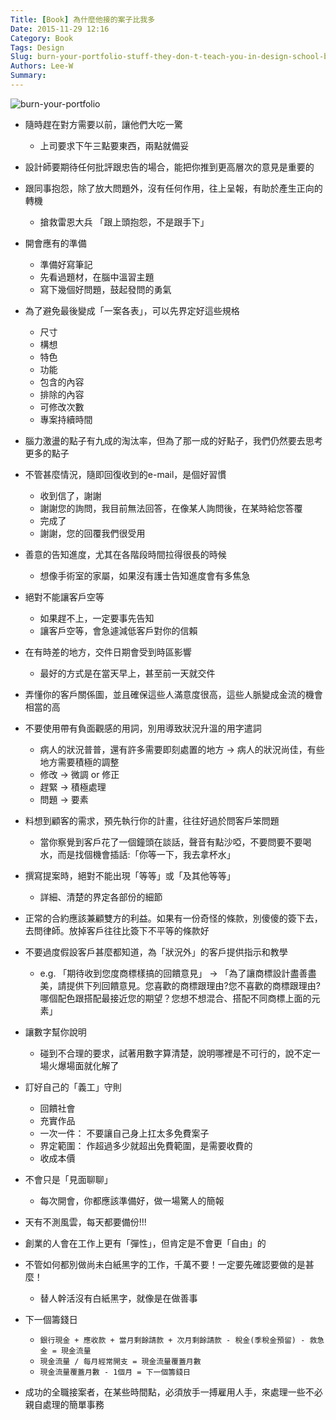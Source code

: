```yaml
---
Title: [Book] 為什麼他接的案子比我多
Date: 2015-11-29 12:16
Category: Book
Tags: Design
Slug: burn-your-portfolio-stuff-they-don-t-teach-you-in-design-school-but-should
Authors: Lee-W
Summary: 
---
```


![burn-your-portfolio](http://pic.eslite.com/Upload/Product/201403/m/635309876178920000.jpg)

<!--more-->

- 隨時趕在對方需要以前，讓他們大吃一驚
	- 上司要求下午三點要東西，兩點就備妥

- 設計師要期待任何批評跟忠告的場合，能把你推到更高層次的意見是重要的

- 跟同事抱怨，除了放大問題外，沒有任何作用，往上呈報，有助於產生正向的轉機
	- 搶救雷恩大兵 「跟上頭抱怨，不是跟手下」

- 開會應有的準備
	- 準備好寫筆記
	- 先看過題材，在腦中溫習主題
	- 寫下幾個好問題，鼓起發問的勇氣

- 為了避免最後變成「一案各表」，可以先界定好這些規格
	- 尺寸
	- 構想
	- 特色
	- 功能
	- 包含的內容
	- 排除的內容
	- 可修改次數
	- 專案持續時間

- 腦力激盪的點子有九成的淘汰率，但為了那一成的好點子，我們仍然要去思考更多的點子

- 不管甚麼情況，隨即回復收到的e-mail，是個好習慣
	- 收到信了，謝謝
	- 謝謝您的詢問，我目前無法回答，在像某人詢問後，在某時給您答覆
	- 完成了
	- 謝謝，您的回覆我們很受用

- 善意的告知進度，尤其在各階段時間拉得很長的時候
	- 想像手術室的家屬，如果沒有護士告知進度會有多焦急

- 絕對不能讓客戶空等
	- 如果趕不上，一定要事先告知
	- 讓客戶空等，會急遽減低客戶對你的信賴

- 在有時差的地方，交件日期會受到時區影響
	- 最好的方式是在當天早上，甚至前一天就交件

- 弄懂你的客戶關係圖，並且確保這些人滿意度很高，這些人脈變成金流的機會相當的高

- 不要使用帶有負面觀感的用詞，別用導致狀況升溫的用字遣詞
	- 病人的狀況普普，還有許多需要即刻處置的地方 → 病人的狀況尚佳，有些地方需要積極的調整
	- 修改 → 微調 or 修正
	- 趕緊 → 積極處理
	- 問題 → 要素

- 料想到顧客的需求，預先執行你的計畫，往往好過於問客戶笨問題
	- 當你察覺到客戶花了一個鐘頭在談話，聲音有點沙啞，不要問要不要喝水，而是找個機會插話:「你等一下，我去拿杯水」

- 撰寫提案時，絕對不能出現「等等」或「及其他等等」
	- 詳細、清楚的界定各部份的細節

- 正常的合約應該兼顧雙方的利益。如果有一份奇怪的條款，別傻傻的簽下去，去問律師。放掉客戶往往比簽下不平等的條款好

- 不要過度假設客戶甚麼都知道，為「狀況外」的客戶提供指示和教學
	- e.g. 「期待收到您度商標樣搞的回饋意見」 → 「為了讓商標設計盡善盡美，請提供下列回饋意見。您喜歡的商標跟理由?您不喜歡的商標跟理由?哪個配色跟搭配最接近您的期望？您想不想混合、搭配不同商標上面的元素」

- 讓數字幫你說明
	- 碰到不合理的要求，試著用數字算清楚，說明哪裡是不可行的，說不定一場火爆場面就化解了

- 訂好自己的「義工」守則
	- 回饋社會
	- 充實作品
	- 一次一件： 不要讓自己身上扛太多免費案子
	- 界定範圍： 作超過多少就超出免費範圍，是需要收費的
	- 收成本價

- 不會只是「見面聊聊」
	- 每次開會，你都應該準備好，做一場驚人的簡報

- 天有不測風雲，每天都要備份!!!

- 創業的人會在工作上更有「彈性」，但肯定是不會更「自由」的

- 不管如何都別做尚未白紙黑字的工作，千萬不要！一定要先確認要做的是甚麼！
	- 替人幹活沒有白紙黑字，就像是在做善事

- 下一個籌錢日 
	- `銀行現金 + 應收款 + 當月剩餘請款 + 次月剩餘請款 - 稅金(季稅金預留) - 救急金 = 現金流量`
	- `現金流量 / 每月經常開支 = 現金流量覆蓋月數`
	- `現金流量覆蓋月數 - 1個月 = 下一個籌錢日`

- 成功的全職接案者，在某些時間點，必須放手一搏雇用人手，來處理一些不必親自處理的簡單事務
